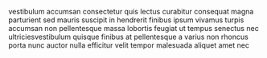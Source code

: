vestibulum accumsan consectetur quis lectus curabitur consequat magna parturient
sed mauris suscipit in hendrerit finibus ipsum vivamus turpis accumsan non
pellentesque massa lobortis feugiat ut tempus senectus nec ultriciesvestibulum
quisque finibus at pellentesque a varius non rhoncus porta nunc auctor nulla
efficitur velit tempor malesuada aliquet amet nec